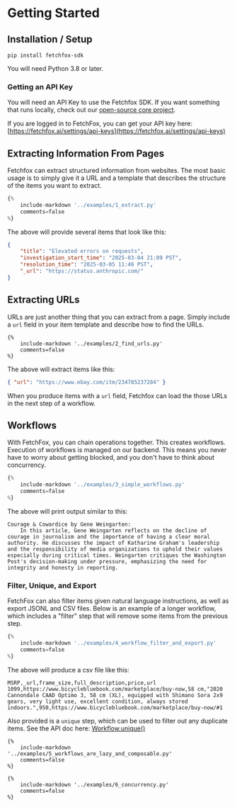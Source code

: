 # Getting Started

## Installation / Setup

`pip install fetchfox-sdk`

You will need Python 3.8 or later.

### Getting an API Key

You will need an API Key to use the Fetchfox SDK.  If you want something that
runs locally, check out our [open-source core project](https://github.com/fetchfox/fetchfox).

If you are logged in to FetchFox, you can get your API key here:
[https://fetchfox.ai/settings/api-keys](https://fetchfox.ai/settings/api-keys)

## Extracting Information From Pages

Fetchfox can extract structured information from websites.  The most basic usage
is to simply give it a URL and a template that describes the structure of the items
you want to extract.

```python
{%
	include-markdown '../examples/1_extract.py'
	comments=false
%}

```
The above will provide several items that look like this:
```json
{
    "title": "Elevated errors on requests",
    "investigation_start_time": "2025-03-04 21:09 PST",
    "resolution_time": "2025-03-05 11:46 PST",
    "_url": "https://status.anthropic.com/"
}
```

## Extracting URLs

URLs are just another thing that you can extract from a page.  Simply include a
`url` field in your item template and describe how to find the URLs.

```
{%
	include-markdown '../examples/2_find_urls.py'
	comments=false
%}

```

The above will extract items like this:
```json
{ "url": "https://www.ebay.com/itm/234785237284" }
```
When you produce items with a `url` field, Fetchfox can load the those URLs in
the next step of a workflow.

## Workflows

With FetchFox, you can chain operations together.  This creates workflows.
Execution of workflows is managed on our backend.  This means you never have to worry about getting blocked, and you don't have to think about concurrency.

```python
{%
	include-markdown '../examples/3_simple_workflows.py'
	comments=false
%}

```

The above will print output similar to this:
```
Courage & Cowardice by Gene Weingarten:
    In this article, Gene Weingarten reflects on the decline of courage in journalism and the importance of having a clear moral authority. He discusses the impact of Katharine Graham's leadership and the responsibility of media organizations to uphold their values especially during critical times. Weingarten critiques the Washington Post's decision-making under pressure, emphasizing the need for integrity and honesty in reporting.
```

### Filter, Unique, and Export

FetchFox can also filter items given natural language instructions, as well as export JSONL and CSV files.
Below is an example of a longer workflow, which includes a "filter" step that will remove
some items from the previous step.

```python
{%
	include-markdown '../examples/4_workflow_filter_and_export.py'
	comments=false
%}

```
The above will produce a csv file like this:
```
MSRP,_url,frame_size,full_description,price,url
1099,https://www.bicyclebluebook.com/marketplace/buy-now,58 cm,"2020 Cannondale CAAD Optimo 3, 58 cm (XL), equipped with Shimano Sora 2x9 gears, very light use, excellent condition, always stored indoors.",950,https://www.bicyclebluebook.com/marketplace/buy-now/#1
```

Also provided is a `unique` step, which can be used to filter out any duplicate items.  See  the API doc here: [Workflow.unique()](api.md#fetchfox_sdk.Workflow.unique)

```
{%
	include-markdown '../examples/5_workflows_are_lazy_and_composable.py'
	comments=false
%}

```

```
{%
	include-markdown '../examples/6_concurrency.py'
	comments=false
%}

```